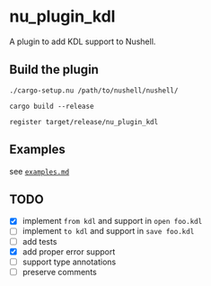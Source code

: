# nu_plugin_kdl
A plugin to add KDL support to Nushell.

## Build the plugin
```nushell
./cargo-setup.nu /path/to/nushell/nushell/
```
```nushell
cargo build --release
```
```nushell
register target/release/nu_plugin_kdl
```

## Examples
see [`examples.md`](examples.md)

## TODO
- [x] implement `from kdl` and support in `open foo.kdl`
- [ ] implement `to kdl` and support in `save foo.kdl`
- [ ] add tests
- [x] add proper error support
- [ ] support type annotations
- [ ] preserve comments

